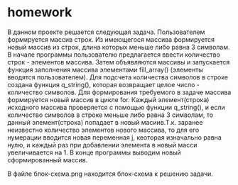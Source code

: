 # homework
  В данном проекте решается следующая задача. Пользователем формируется массив строк. Из имеющегося массива формируется новый массив из строк, длина которых меньше 
либо равна 3 символам. 
  В начале программы пользователю предлагается ввести количество строк - элементов массива. Затем объявляются массивы и запускается функция заполнения массива элементами fill_array() (элементы вводятся пользователем). 
  Для подсчета количества символов в строке создана функция q_string(), которая возвращает целое число - количество символов. 
  Для формирования требуемого в задаче массива формируется новый массив в цикле for. Каждый элемент(строка) исходного массива проверяется с помощью функции q_string(), и если количество символов в строке меньше либо равна 3 символам, то данный элемент(строка) попадает в новый масиив.Т.к. заранее неизвестно количество элементов нового массива, то для его нумерации вводится новая переменная j, кеоторая изначально равна нулю, и каждый раз при добавлении элемента в новый масси увеличивается на 1.
  В конце программы выводим новый сформированный массив.
  
В файле блок-схема.png находится блок-схема к решению задачи.
